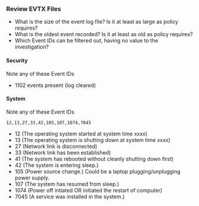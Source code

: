 ### Review EVTX Files
- What is the size of the event log file? Is it at least as large as policy requires?
- What is the oldest event recorded? Is it at least as old as policy requires?
- Which Event IDs can be filtered out, having no value to the investigation?

#### Security
Note any of these Event IDs
- 1102 events present (log cleared)

#### System
Note any of these Event IDs
```
12,13,27,33,42,105,107,1074,7045
```

- 12 (The operating system started at system time xxxx)
- 13 (The operating system is shutting down at system time xxxx)
- 27 (Network link is disconnected)
- 33 (Network link has been established)
- 41 (The system has rebooted without cleanly shutting down first)
- 42 (The system is entering sleep.)
- 105 (Power source change.) Could be a laptop plugging/unplugging power supply.
- 107 (The system has resumed from sleep.)
- 1074 (Power off intiated OR initiated the restart of computer)
- 7045 (A service was installed in the system.)

